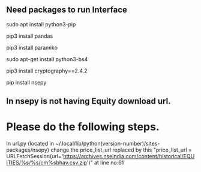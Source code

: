 ## Need packages to run Interface

sudo apt install python3-pip

pip3 install pandas

pip3 install paramiko

sudo apt-get install python3-bs4

pip3 install cryptography==2.4.2

pip install nsepy


## In nsepy is not having Equity download url.
# Please do the following steps.

In url.py (located in ~/.local/lib/python(version-number)/sites-packages/nsepy) change the price_list_url replaced by this "price_list_url = URLFetchSession(url='https://archives.nseindia.com/content/historical/EQUITIES/%s/%s/cm%sbhav.csv.zip')" at line no:61

